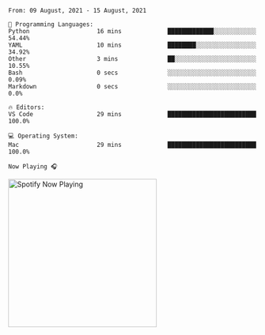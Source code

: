 <!--START_SECTION:waka-->
```text
From: 09 August, 2021 - 15 August, 2021

💬 Programming Languages: 
Python                   16 mins             █████████████░░░░░░░░░░░░   54.44% 
YAML                     10 mins             ████████░░░░░░░░░░░░░░░░░   34.92% 
Other                    3 mins              ██░░░░░░░░░░░░░░░░░░░░░░░   10.55% 
Bash                     0 secs              ░░░░░░░░░░░░░░░░░░░░░░░░░   0.09% 
Markdown                 0 secs              ░░░░░░░░░░░░░░░░░░░░░░░░░   0.0%

🔥 Editors: 
VS Code                  29 mins             █████████████████████████   100.0%

💻 Operating System: 
Mac                      29 mins             █████████████████████████   100.0%

```


<!--END_SECTION:waka-->

`Now Playing 🎧`

[<img src="https://spotify-now-playing-cyan-seven.vercel.app/api/spotify-playing" alt="Spotify Now Playing" width="300" />](https://open.spotify.com/user/gregnrobinson-ca)



